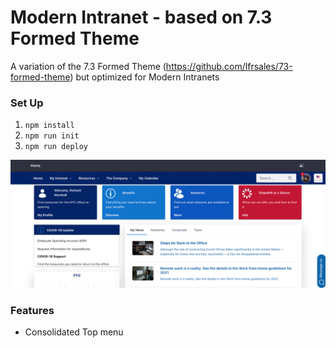 # Modern Intranet - based on 7.3 Formed Theme

A variation of the 7.3 Formed Theme (https://github.com/lfrsales/73-formed-theme) but optimized for Modern Intranets

### Set Up

1. `npm install`
2. `npm run init`
3. `npm run deploy`

![screenshot](/images/screenshot.png)

### Features

* Consolidated Top menu